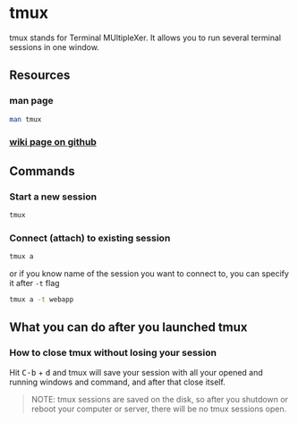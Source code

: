 # tmux

tmux stands for Terminal MUltipleXer. It allows you to run several terminal sessions in one window.

## Resources

### man page

```bash
man tmux
```

### [wiki page on github](https://github.com/tmux/tmux/wiki)

## Commands

### Start a new session

```bash
tmux
```

### Connect (attach) to existing session

```bash
tmux a
```

or if you know name of the session you want to connect to, you can specify it after `-t` flag

```bash
tmux a -t webapp
```

## What you can do after you launched tmux

### How to close tmux without losing your session

Hit <kbd>C-b</kbd> + <kbd>d</kbd> and tmux will save your session with all your opened and running windows and command, and after that close itself.

> NOTE: tmux sessions are saved on the disk, so after you shutdown or reboot your computer or server, there will be no tmux sessions open.